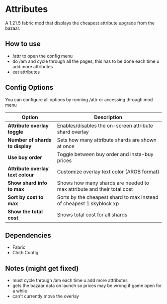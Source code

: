 # Attributes

A 1.21.5 fabric mod that displays the cheapest attribute upgrade from the bazaar.
## How to use
- /attr to open the config menu
- do /am and cycle through all the pages, this has to be done each time u add more attributes
- eat attributes

## Config Options

You can configure all options by running /attr or accessing through mod menu

| Option                        | Description                                                              |
|------------------------------|--------------------------------------------------------------------------|
| **Attribute overlay toggle** | Enables/disables the on-screen attribute shard overlay                   |
| **Number of shards to display** | Sets how many attribute shards are shown at once                         |
| **Use buy order**            | Toggle between buy order and insta-buy prices                            |
| **Attribute overlay text colour** | Customize overlay text color (ARGB format)                               |
| **Show shard info to max**   | Shows how many shards are needed to max attribute and their total cost   |
| **Sort by cost to max**      | Sorts by the cheapest shard to max instead of cheapest 1 skyblock xp     |
| **Show the total cost**      | Shows total cost for all shards|

## Dependencies

- Fabric
- Cloth Config

## Notes (might get fixed)

- must cycle through /am each time u add more attributes
- gets the bazaar data on launch so prices may be wrong if game open for a while
- can't currently move the overlay

